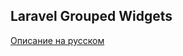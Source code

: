 ## Laravel Grouped Widgets

[Описание на русском](https://github.com/vanchelo/Laravel-Grouped-Widgets/blob/master/README.ru.md)
